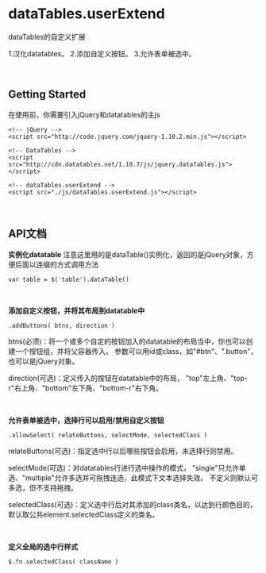 # dataTables.userExtend
dataTables的自定义扩展

1.汉化datatables。
2.添加自定义按钮。
3.允许表单被选中。

<br>

<h2>Getting Started</h2>
在使用前，你需要引入jQuery和datatables的主js

	<!-- jQuery -->
	<script src="http://code.jquery.com/jquery-1.10.2.min.js"></script>
	 
	<!-- DataTables -->
	<script src="http://cdn.datatables.net/1.10.7/js/jquery.dataTables.js"></script>
	
	<!-- dataTables.userExtend -->
	<script src="./js/dataTables.userExtend.js"></script>

<br>

<h2>API文档</h2>



<b>实例化datatable</b>
注意这里用的是dataTable()实例化，返回的是jQuery对象，方便后面以连缀的方式调用方法

	var table = $('table').dataTable()

<br>

<b>添加自定义按钮，并将其布局到datatable中</b>

	.addButtons( btns, direction )

btns(必须)：将一个或多个自定的按钮加入的datatable的布局当中，你也可以创建一个按钮组，并将父容器传入。
参数可以用id或class，如"#btn"、".button"，也可以是jQuery对象。

direction(可选)：定义传入的按钮在datatable中的布局，
"top"左上角、"top-r"右上角、"bottom"左下角、"bottom-r"右下角。

<br>

<b>允许表单被选中，选择行可以启用/禁用自定义按钮</b>

	.allowSelect( relateButtons, selectMode, selectedClass )

relateButtons(可选)：指定选中行以后哪些按钮会启用，未选择行则禁用。 

selectMode(可选)：对datatables行进行选中操作的模式，
"single"只允许单选、"multiple"允许多选并可拖拽连选，此模式下文本选择失效。
不定义则默认可多选，但不支持拖拽。

selectedClass(可选)：定义选中行后对其添加的class类名，以达到行颜色目的，
默认取公共element.selectedClass定义的类名。


<br>

<b>定义全局的选中行样式</b>

	$.fn.selectedClass( className )